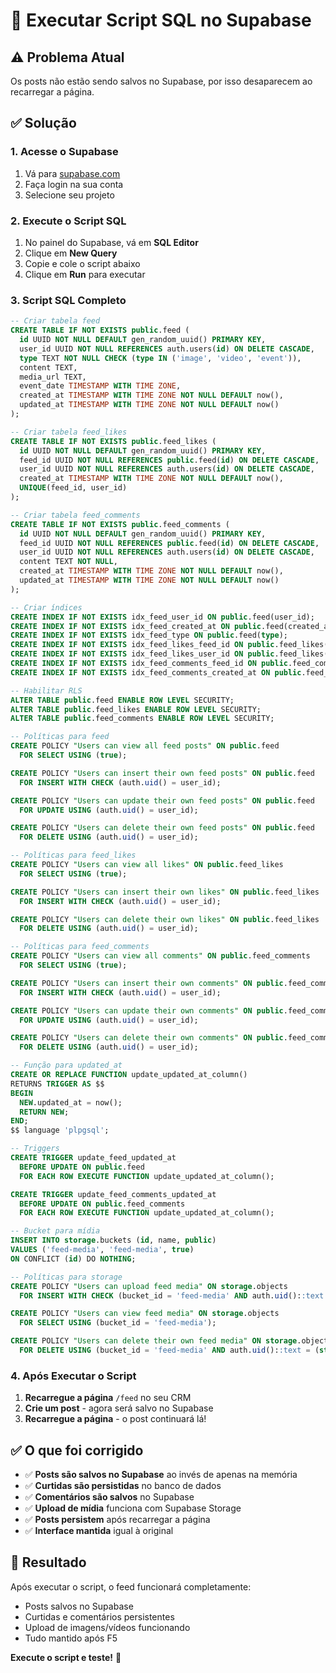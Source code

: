 # 🚀 Executar Script SQL no Supabase

## ⚠️ Problema Atual
Os posts não estão sendo salvos no Supabase, por isso desaparecem ao recarregar a página.

## ✅ Solução

### 1. **Acesse o Supabase**
1. Vá para [supabase.com](https://supabase.com)
2. Faça login na sua conta
3. Selecione seu projeto

### 2. **Execute o Script SQL**
1. No painel do Supabase, vá em **SQL Editor**
2. Clique em **New Query**
3. Copie e cole o script abaixo
4. Clique em **Run** para executar

### 3. **Script SQL Completo**

```sql
-- Criar tabela feed
CREATE TABLE IF NOT EXISTS public.feed (
  id UUID NOT NULL DEFAULT gen_random_uuid() PRIMARY KEY,
  user_id UUID NOT NULL REFERENCES auth.users(id) ON DELETE CASCADE,
  type TEXT NOT NULL CHECK (type IN ('image', 'video', 'event')),
  content TEXT,
  media_url TEXT,
  event_date TIMESTAMP WITH TIME ZONE,
  created_at TIMESTAMP WITH TIME ZONE NOT NULL DEFAULT now(),
  updated_at TIMESTAMP WITH TIME ZONE NOT NULL DEFAULT now()
);

-- Criar tabela feed_likes
CREATE TABLE IF NOT EXISTS public.feed_likes (
  id UUID NOT NULL DEFAULT gen_random_uuid() PRIMARY KEY,
  feed_id UUID NOT NULL REFERENCES public.feed(id) ON DELETE CASCADE,
  user_id UUID NOT NULL REFERENCES auth.users(id) ON DELETE CASCADE,
  created_at TIMESTAMP WITH TIME ZONE NOT NULL DEFAULT now(),
  UNIQUE(feed_id, user_id)
);

-- Criar tabela feed_comments
CREATE TABLE IF NOT EXISTS public.feed_comments (
  id UUID NOT NULL DEFAULT gen_random_uuid() PRIMARY KEY,
  feed_id UUID NOT NULL REFERENCES public.feed(id) ON DELETE CASCADE,
  user_id UUID NOT NULL REFERENCES auth.users(id) ON DELETE CASCADE,
  content TEXT NOT NULL,
  created_at TIMESTAMP WITH TIME ZONE NOT NULL DEFAULT now(),
  updated_at TIMESTAMP WITH TIME ZONE NOT NULL DEFAULT now()
);

-- Criar índices
CREATE INDEX IF NOT EXISTS idx_feed_user_id ON public.feed(user_id);
CREATE INDEX IF NOT EXISTS idx_feed_created_at ON public.feed(created_at DESC);
CREATE INDEX IF NOT EXISTS idx_feed_type ON public.feed(type);
CREATE INDEX IF NOT EXISTS idx_feed_likes_feed_id ON public.feed_likes(feed_id);
CREATE INDEX IF NOT EXISTS idx_feed_likes_user_id ON public.feed_likes(user_id);
CREATE INDEX IF NOT EXISTS idx_feed_comments_feed_id ON public.feed_comments(feed_id);
CREATE INDEX IF NOT EXISTS idx_feed_comments_created_at ON public.feed_comments(created_at ASC);

-- Habilitar RLS
ALTER TABLE public.feed ENABLE ROW LEVEL SECURITY;
ALTER TABLE public.feed_likes ENABLE ROW LEVEL SECURITY;
ALTER TABLE public.feed_comments ENABLE ROW LEVEL SECURITY;

-- Políticas para feed
CREATE POLICY "Users can view all feed posts" ON public.feed
  FOR SELECT USING (true);

CREATE POLICY "Users can insert their own feed posts" ON public.feed
  FOR INSERT WITH CHECK (auth.uid() = user_id);

CREATE POLICY "Users can update their own feed posts" ON public.feed
  FOR UPDATE USING (auth.uid() = user_id);

CREATE POLICY "Users can delete their own feed posts" ON public.feed
  FOR DELETE USING (auth.uid() = user_id);

-- Políticas para feed_likes
CREATE POLICY "Users can view all likes" ON public.feed_likes
  FOR SELECT USING (true);

CREATE POLICY "Users can insert their own likes" ON public.feed_likes
  FOR INSERT WITH CHECK (auth.uid() = user_id);

CREATE POLICY "Users can delete their own likes" ON public.feed_likes
  FOR DELETE USING (auth.uid() = user_id);

-- Políticas para feed_comments
CREATE POLICY "Users can view all comments" ON public.feed_comments
  FOR SELECT USING (true);

CREATE POLICY "Users can insert their own comments" ON public.feed_comments
  FOR INSERT WITH CHECK (auth.uid() = user_id);

CREATE POLICY "Users can update their own comments" ON public.feed_comments
  FOR UPDATE USING (auth.uid() = user_id);

CREATE POLICY "Users can delete their own comments" ON public.feed_comments
  FOR DELETE USING (auth.uid() = user_id);

-- Função para updated_at
CREATE OR REPLACE FUNCTION update_updated_at_column()
RETURNS TRIGGER AS $$
BEGIN
  NEW.updated_at = now();
  RETURN NEW;
END;
$$ language 'plpgsql';

-- Triggers
CREATE TRIGGER update_feed_updated_at 
  BEFORE UPDATE ON public.feed 
  FOR EACH ROW EXECUTE FUNCTION update_updated_at_column();

CREATE TRIGGER update_feed_comments_updated_at 
  BEFORE UPDATE ON public.feed_comments 
  FOR EACH ROW EXECUTE FUNCTION update_updated_at_column();

-- Bucket para mídia
INSERT INTO storage.buckets (id, name, public) 
VALUES ('feed-media', 'feed-media', true)
ON CONFLICT (id) DO NOTHING;

-- Políticas para storage
CREATE POLICY "Users can upload feed media" ON storage.objects
  FOR INSERT WITH CHECK (bucket_id = 'feed-media' AND auth.uid()::text = (storage.foldername(name))[1]);

CREATE POLICY "Users can view feed media" ON storage.objects
  FOR SELECT USING (bucket_id = 'feed-media');

CREATE POLICY "Users can delete their own feed media" ON storage.objects
  FOR DELETE USING (bucket_id = 'feed-media' AND auth.uid()::text = (storage.foldername(name))[1]);
```

### 4. **Após Executar o Script**

1. **Recarregue a página** `/feed` no seu CRM
2. **Crie um post** - agora será salvo no Supabase
3. **Recarregue a página** - o post continuará lá!

## ✅ O que foi corrigido

- ✅ **Posts são salvos no Supabase** ao invés de apenas na memória
- ✅ **Curtidas são persistidas** no banco de dados
- ✅ **Comentários são salvos** no Supabase
- ✅ **Upload de mídia** funciona com Supabase Storage
- ✅ **Posts persistem** após recarregar a página
- ✅ **Interface mantida** igual à original

## 🎯 Resultado

Após executar o script, o feed funcionará completamente:
- Posts salvos no Supabase
- Curtidas e comentários persistentes
- Upload de imagens/vídeos funcionando
- Tudo mantido após F5

**Execute o script e teste!** 🚀
